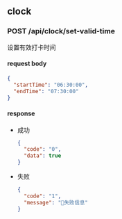 ## clock

### POST /api/clock/set-valid-time

设置有效打卡时间

#### request body
```json
{
  "startTime": "06:30:00",
  "endTime": "07:30:00"
}
```

#### response

- 成功
  ```json
  {
    "code": "0",
    "data": true
  }
  ```
- 失败
  ```json
  {
    "code": "1",
    "message": "失败信息"
  }
  ```